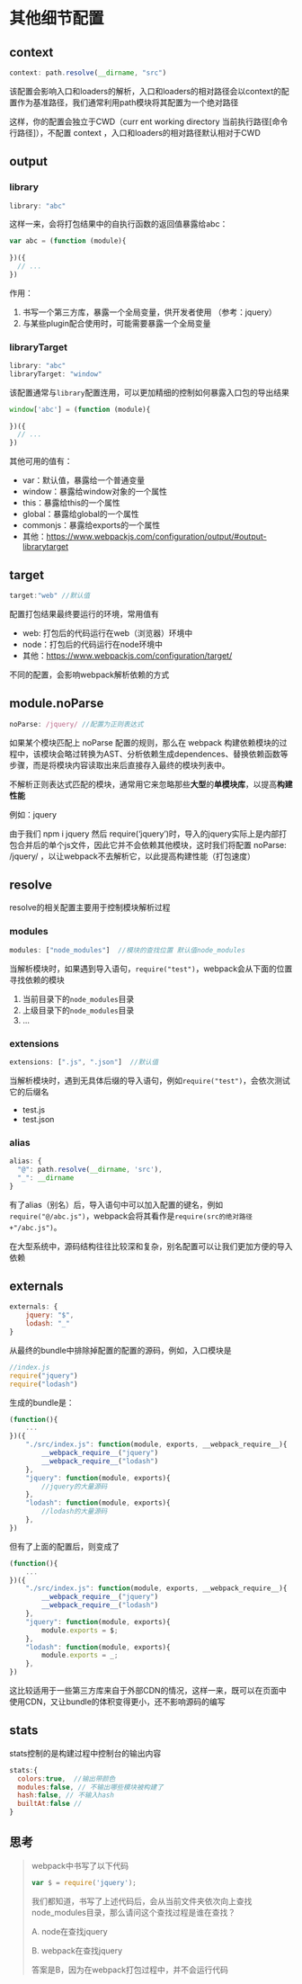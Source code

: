 # 其他细节配置

## context

```js
context: path.resolve(__dirname, "src")
```

该配置会影响入口和loaders的解析，入口和loaders的相对路径会以context的配置作为基准路径，我们通常利用path模块将其配置为一个绝对路径

这样，你的配置会独立于CWD（curr ent working directory 当前执行路径[命令行路径]），不配置 context ，入口和loaders的相对路径默认相对于CWD

## output

### library

```js
library: "abc"
```

这样一来，会将打包结果中的自执行函数的返回值暴露给abc：

```js
var abc = (function (module){
  
})({ 
  // ...
})
```

作用：

1. 书写一个第三方库，暴露一个全局变量，供开发者使用 （参考：jquery）
2. 与某些plugin配合使用时，可能需要暴露一个全局变量

### libraryTarget

```js
library: "abc"
libraryTarget: "window"
```

该配置通常与`library`配置连用，可以更加精细的控制如何暴露入口包的导出结果

```js
window['abc'] = (function (module){
  
})({ 
  // ...
})
```

其他可用的值有：

- var：默认值，暴露给一个普通变量
- window：暴露给window对象的一个属性
- this：暴露给this的一个属性
- global：暴露给global的一个属性
- commonjs：暴露给exports的一个属性
- 其他：https://www.webpackjs.com/configuration/output/#output-librarytarget

## target

```js
target:"web" //默认值
```

配置打包结果最终要运行的环境，常用值有

- web: 打包后的代码运行在web（浏览器）环境中
- node：打包后的代码运行在node环境中
- 其他：https://www.webpackjs.com/configuration/target/

不同的配置，会影响webpack解析依赖的方式

## module.noParse

```js
noParse: /jquery/ //配置为正则表达式
```

如果某个模块匹配上 noParse 配置的规则，那么在 webpack 构建依赖模块的过程中，该模块会略过转换为AST、分析依赖生成dependences、替换依赖函数等步骤，而是将模块内容读取出来后直接存入最终的模块列表中。

不解析正则表达式匹配的模块，通常用它来忽略那些**大型**的**单模块库**，以提高**构建性能**

例如：jquery	

由于我们 npm i jquery 然后 require(‘jquery’)时，导入的jquery实际上是内部打包合并后的单个js文件，因此它并不会依赖其他模块，这时我们将配置 noParse: /jquery/ ，以让webpack不去解析它，以此提高构建性能（打包速度）

## resolve

resolve的相关配置主要用于控制模块解析过程

### modules

```js
modules: ["node_modules"]  //模块的查找位置 默认值node_modules
```

当解析模块时，如果遇到导入语句，```require("test")```，webpack会从下面的位置寻找依赖的模块

1.  当前目录下的```node_modules```目录
2. 上级目录下的```node_modules```目录
3. ...

### extensions

```js
extensions: [".js", ".json"]  //默认值
```

当解析模块时，遇到无具体后缀的导入语句，例如```require("test")```，会依次测试它的后缀名

- test.js
- test.json

### alias

```js
alias: {
  "@": path.resolve(__dirname, 'src'),
  "_": __dirname
}
```

有了alias（别名）后，导入语句中可以加入配置的键名，例如```require("@/abc.js")```，webpack会将其看作是```require(src的绝对路径+"/abc.js")```。

在大型系统中，源码结构往往比较深和复杂，别名配置可以让我们更加方便的导入依赖

## externals

```js
externals: {
    jquery: "$",
    lodash: "_"
}
```

从最终的bundle中排除掉配置的配置的源码，例如，入口模块是

```js
//index.js
require("jquery")
require("lodash")
```

生成的bundle是：

```js
(function(){
    ...
})({
    "./src/index.js": function(module, exports, __webpack_require__){
        __webpack_require__("jquery")
        __webpack_require__("lodash")
    },
    "jquery": function(module, exports){
        //jquery的大量源码
    },
    "lodash": function(module, exports){
        //lodash的大量源码
    },
})
```

但有了上面的配置后，则变成了

```js
(function(){
    ...
})({
    "./src/index.js": function(module, exports, __webpack_require__){
        __webpack_require__("jquery")
        __webpack_require__("lodash")
    },
    "jquery": function(module, exports){
        module.exports = $;
    },
    "lodash": function(module, exports){
        module.exports = _;
    },
})
```

这比较适用于一些第三方库来自于外部CDN的情况，这样一来，既可以在页面中使用CDN，又让bundle的体积变得更小，还不影响源码的编写

## stats

stats控制的是构建过程中控制台的输出内容

```js
stats:{
  colors:true,  //输出带颜色
  modules:false, // 不输出哪些模块被构建了
  hash:false, // 不输入hash
  builtAt:false //
}
```

## 思考

> webpack中书写了以下代码
>
> ```js
> var $ = require('jquery');
> ```
>
> 我们都知道，书写了上述代码后，会从当前文件夹依次向上查找node_modules目录，那么请问这个查找过程是谁在查找？
>
> A. node在查找jquery
>
> B. webpack在查找jquery
>
> 答案是B，因为在webpack打包过程中，并不会运行代码 